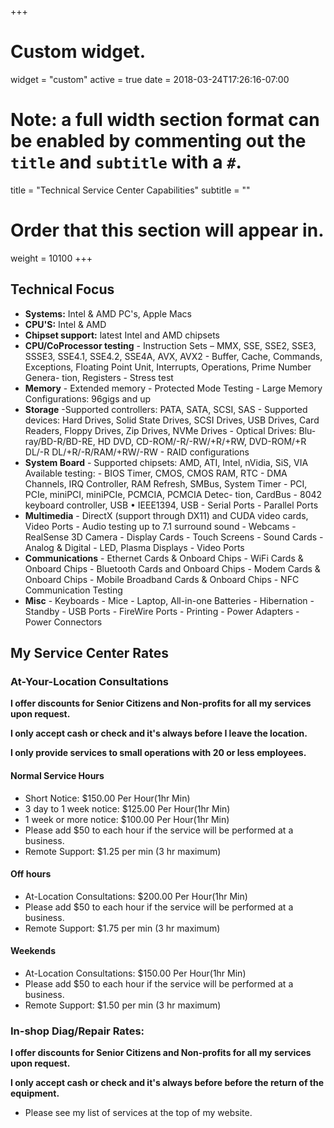 +++
# Custom widget.
widget = "custom"
active = true
date = 2018-03-24T17:26:16-07:00

# Note: a full width section format can be enabled by commenting out the `title` and `subtitle` with a `#`.
title = "Technical Service Center Capabilities"
subtitle = ""

# Order that this section will appear in.
weight = 10100
+++

## Technical Focus

-   **Systems:** Intel & AMD PC's, Apple Macs
-   **CPU'S:** Intel & AMD
-   **Chipset support:** latest Intel and AMD chipsets
-   **CPU/CoProcessor testing** - Instruction Sets – MMX, SSE, SSE2,
    SSE3, SSSE3, SSE4.1, SSE4.2, SSE4A, AVX, AVX2 - Buffer, Cache,
    Commands, Exceptions, Floating Point Unit, Interrupts, Operations,
    Prime Number Genera- tion, Registers - Stress test
-   **Memory** - Extended memory - Protected Mode Testing - Large Memory
    Configurations: 96gigs and up
-   **Storage** -Supported controllers: PATA, SATA, SCSI, SAS -
    Supported devices: Hard Drives, Solid State Drives, SCSI Drives, USB
    Drives, Card Readers, Floppy Drives, Zip Drives, NVMe Drives -
    Optical Drives: Blu-ray/BD-R/BD-RE, HD DVD, CD-ROM/-R/-RW/+R/+RW,
    DVD-ROM/+R DL/-R DL/+R/-R/RAM/+RW/-RW - RAID configurations
-   **System Board** - Supported chipsets: AMD, ATI, Intel, nVidia, SiS,
    VIA Available testing: - BIOS Timer, CMOS, CMOS RAM, RTC - DMA
    Channels, IRQ Controller, RAM Refresh, SMBus, System Timer - PCI,
    PCIe, miniPCI, miniPCIe, PCMCIA, PCMCIA Detec- tion, CardBus - 8042
    keyboard controller, USB • IEEE1394, USB - Serial Ports - Parallel
    Ports
-   **Multimedia** - DirectX (support through DX11) and CUDA video
    cards, Video Ports - Audio testing up to 7.1 surround sound -
    Webcams - RealSense 3D Camera - Display Cards - Touch Screens -
    Sound Cards - Analog & Digital - LED, Plasma Displays - Video Ports
-   **Communications** - Ethernet Cards & Onboard Chips - WiFi Cards &
    Onboard Chips - Bluetooth Cards and Onboard Chips - Modem Cards &
    Onboard Chips - Mobile Broadband Cards & Onboard Chips - NFC
    Communication Testing
-   **Misc** - Keyboards - Mice - Laptop, All-in-one Batteries -
    Hibernation - Standby - USB Ports - FireWire Ports - Printing -
    Power Adapters - Power Connectors

## My Service Center Rates

### At-Your-Location Consultations

**I offer discounts for Senior Citizens and Non-profits for all my services upon request.**


**I only accept cash or check and it's always before I leave the location.**

**I only provide services to small operations with 20 or less employees.**

#### Normal Service Hours

-   Short Notice: $150.00 Per Hour(1hr Min)
-   3 day to 1 week notice: $125.00 Per Hour(1hr Min)
-   1 week or more notice: $100.00 Per Hour(1hr Min)
- Please add $50 to each hour if the service will be performed at a business.
-   Remote Support: $1.25 per min (3 hr maximum)

#### Off hours

-   At-Location Consultations: $200.00 Per Hour(1hr Min)
- Please add $50 to each hour if the service will be performed at a business.
-   Remote Support: $1.75 per min (3 hr maximum)

#### Weekends

-   At-Location Consultations: $150.00 Per Hour(1hr Min)
- Please add $50 to each hour if the service will be performed at a business.
-   Remote Support: $1.50 per min (3 hr maximum)

### In-shop Diag/Repair Rates:

**I offer discounts for Senior Citizens and Non-profits for all my services upon request.**

**I only accept cash or check and it's always before before the return of the equipment.**

- Please see my list of services at the top of my website.
